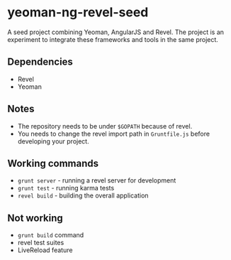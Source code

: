 yeoman-ng-revel-seed
====================

A seed project combining Yeoman, AngularJS and Revel. The project is an experiment to integrate these frameworks and tools in the same project.

## Dependencies

* Revel
* Yeoman

## Notes

* The repository needs to be under `$GOPATH` because of revel.
* You needs to change the revel import path in `Gruntfile.js` before developing your project.

## Working commands

* `grunt server` - running a revel server for development
* `grunt test` - running karma tests
* `revel build` - building the overall application

## Not working

* `grunt build` command
* revel test suites
* LiveReload feature
